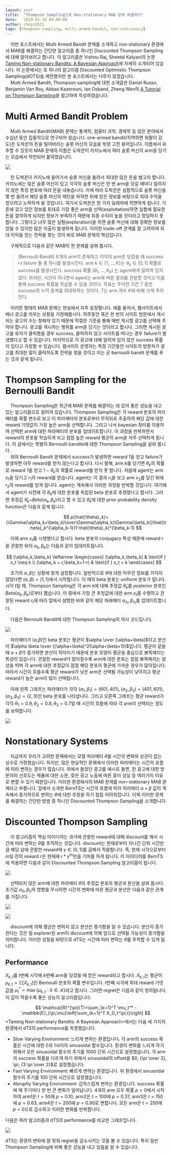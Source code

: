 ```yaml
---
layout: post
title:  "Thompson Sampling으로 Non-stationary MAB 문제 해결하기"
date:   2019-01-10 04:00:00
author: choyi0521
tags: [thompson-sampling, multi-armed-bandit, non-stationary]
---
```


&nbsp;&nbsp;&nbsp;&nbsp;이번 포스트에서는 Multi Armed Bandit 문제를 소개하고 non-stationary 환경에서 MAB를 해결하는 간단한 알고리즘 중 하나인 Discounted Thompson Sampling에 대해 알아보려고 합니다. 이 알고리즘은 Vishnu Raj, Sheetal Kalyani의 논문 [Taming Non-stationary Bandits: A Bayesian Approach](https://arxiv.org/abs/1707.09727)에 자세히 소개되어 있습니다. 이 논문에서는 또 하나의 알고리즘 Discounted Optimistic Thompson Sampling(dOTS)을 제안했지만 본 포스트에서는 다루지 않겠습니다.  
&nbsp;&nbsp;&nbsp;&nbsp;Multi Armed Bandit, Thompson sampling에 대한 소개글은 Daniel Russo, Benjamin Van Roy, Abbas Kazerouni, Ian Osband, Zheng Wen의 [A Tutorial on Thompson Sampling](https://arxiv.org/abs/1707.02038)을 참고하여 작성하였습니다.

# Multi Armed Bandit Problem
&nbsp;&nbsp;&nbsp;&nbsp;Multi Armed Bandit(MAB) 문제는 통계학, 컴퓨터 과학, 경제학 등 많은 분야에서 수십년 동안 집중적으로 연구되어 왔습니다. one-armed bandit(직역하면 외팔이 강도)은 도박꾼의 돈을 털어버리는 슬롯 머신의 모습을 빗댄 고전 용어입니다. 이름에서 유추할 수 있듯이 MAB 문제의 이름은 도박꾼이 카지노에서 여러 슬롯 머신의 arm을 당기는 모습에서 착안되어 붙여졌습니다.  

![](/assets/images/discounted-thompson-sampling/MAB.PNG)

&nbsp;&nbsp;&nbsp;&nbsp;한 도박꾼이 카지노에 들어가서 슬롯 머신을 돌려서 최대한 많은 돈을 벌고자 합니다. 카지노에는 많은 슬롯 머신이 있고 각각의 슬롯 머신은 한 번 arm을 당길 때마다 알려지지 않은 특정 분포에 따라 돈을 내놓습니다. 이에 따라 도박꾼은 실험적으로 슬롯 머신을 몇 번 돌려서 해당 슬롯 머신의 패턴을 파악한 뒤에 얻은 정보를 바탕으로 최대 수익을 얻으려고 노력하게 될 것입니다. 여기서 도박꾼은 한 가지 딜레마에 직면하게 됩니다. 기존에 갖고 있던 정보를 토대로 가장 좋은 arm을 선택(exploitation)하면 실험에 필요한 돈을 절약하게 되지만 정보가 부족하기 때문에 최종 수익이 높을 것이라고 장담하지 못합니다. 그렇다고 너무 많은 실험(exploration)을 하면 슬롯 머신에 대해 정확한 정보를 얻을 수 있지만 많은 지출이 발생하게 됩니다. 이러한 trade-off 관계를 잘 고려하여 최대 이익을 얻는 전략을 찾는 것이 바로 MAB 문제의 핵심입니다.

&nbsp;&nbsp;&nbsp;&nbsp;구체적으로 다음과 같은 MAB의 한 문제를 살펴 봅시다.
> (Bernoulli Bandit) K개의 arm이 존재하고 각각의 arm은 당겼을 때 success나 failure 둘 중 하나를 발생시킨다. arm $k \in \{1, ..., K\}$는 $\theta_k \in [0, 1]$ 확률로 success를 발생시킨다. success 확률 $(\theta_1, ..., \theta_K)$ 는 agent에게 알려져 있지 않다. 하지만, 시간이 지나면서 agent는 arm에 따른 결과를 관찰할 것이고 이를 통해 success 확률을 학습할 수 있을 것이다. 목표는 주어진 기간 $T$ 동안 success의 누적 총계를 최대화하는 것이다. $T$는 arm 개수 $K$에 비해 크게 주어진다.

&nbsp;&nbsp;&nbsp;&nbsp;이러한 형태의 MAB 문제는 현실에서 자주 등장합니다. 예를 들어서, 웹사이트에서 배너 광고를 띄우는 상황을 가정해봅시다. 하루동안 혹은 한 번의 사이트 방문에서 게시되는 광고의 수는 정해져 있기 때문에 적절한 기준을 통해 매번 게시할 광고를 선택해 주어야 합니다. 광고를 게시하는 행위를 arm을 당기는 것이라고 합시다. 그러면 게시된 광고를 유저가 클릭했을 경우 success, 클릭하지 않고 사이트를 떠나는 경우 failure가 발생했다고 할 수 있습니다. 마지막으로 각 광고에 대해 알려져 있지 않은 success 확률이 있다고 가정할 수 있습니다. 웹사이트 운영자는 특정 기간동안 사이트의 방문자가 광고를 최대한 많이 클릭하도록 전략을 찾을 것이고 이는 곧 bernoulli bandit 문제를 푸는 것과 같게 됩니다.  

# Thompson Sampling for the Bernoulli Bandit
&nbsp;&nbsp;&nbsp;&nbsp;Thompson Sampling은 최근에 MAB 문제를 해결하는 데 있어 좋은 성능을 내고 있는 알고리즘으로 알려져 있습니다. Thompson Sampling은 각 reward 분포의 파라매터를 확률 변수로 보고 이 파라매터의 분포로부터 무작위로 추출하여 해당 값에 대한 reward 기댓값이 가장 높은 arm을 선택합니다. 그리고 나서 bayesian 정리를 이용하여 선택한 arm에 대한 파라매터의 분포를 업데이트합니다. 이 과정을 반복하면서 reward의 분포을 학습하게 되고 점점 높은 reward 평균의 arm을 자주 선택하게 됩니다. 이 글에서는 특별히 Bernoulli bandits에 대한 Thompson Sampling을 살펴 봅니다.  
&nbsp;&nbsp;&nbsp;&nbsp;위의 Bernoulli Bandit 문제에서 success가 발생하면 reward 1을 얻고 failure가 발생하면 아무 reward를 받지 않는다고 합시다. 다시 말해, arm $k$를 당기면 $\theta_k$의 확률로 reward 1을 받고 $1-\theta_k$의 확률로 reward를 받지 못 합니다. 처음에 agent는 arm $x_1$을 당기고 $r_1$의 reward를 받습니다. agent는 이 결과 $r_1$을 보고 arm $x_2$를 당긴 뒤에 $r_2$의 reward를 얻게 됩니다. agent는 계속해서 이러한 과정을 반복할 것입니다. 여기에서 agent가 사전에 각 $\theta_k$에 대한 분포를 독립된 beta 분포로 추정했다고 합시다. 그러면 추정값 $\hat{\theta}_k$~$Beta(\alpha_k,\beta_k)$라고 할 수 있고 $\hat{\theta}_k$에 대한 prior probability density function은 다음과 같게 됩니다.

$$
p(\hat{\theta}_k)={\Gamma(\alpha_k+\beta_k)\over\Gamma(\alpha_k)\Gamma(\beta_k)}\hat{\theta}_k^{\alpha_k-1}(1-\hat{\theta}_k)^{\beta_k-1}
$$

&nbsp;&nbsp;&nbsp;&nbsp;이제 arm $x_t$를 시행했다고 합시다. beta 분포의 conjugacy 특성 때문에 reward $r$을 관찰한 뒤의 $\alpha_k, \beta_k$는 다음과 같이 업데이트됩니다.

$$
(\alpha_k,\beta_k) \leftarrow
\begin{cases}
(\alpha_k,\beta_k) & \text{if } x_t \neq k \\
(\alpha_k + r,\beta_k+1-r) & \text{if } x_t = k
\end{cases}
$$


&nbsp;&nbsp;&nbsp;&nbsp;초기의 $\alpha,\beta$는 상황에 맞게 설정합니다. 일반적으로 $\theta$에 대한 아무런 정보를 가지지 않았다면 $(\alpha, \beta) = (1, 1)$에서 시작합니다. 이 때의 beta 분포는 uniform 분포가 됩니다. 시각 $t$일 때, Thompson Sampling은 각 arm $k$에 대해 추정값 $\hat{\theta}_k$를 posterior 분포인 $Beta(\alpha_k,\beta_k)$로부터 뽑습니다. 이 중에서 가장 큰 추정값에 대한 arm $x_t$를 수행하고 관찰된 reward $r_t$에 따라 앞에서 설명한 바와 같이 해당 파래매터 $\alpha_{x_t}, \beta_{x_t}$를 업데이트합니다.

&nbsp;&nbsp;&nbsp;&nbsp;다음은  Bernoulli Bandit에 대한 Thompson Sampling의 의사 코드입니다.

![](/assets/images/discounted-thompson-sampling/bernTS.PNG)


&nbsp;&nbsp;&nbsp;&nbsp;파라매터가 ($\alpha$,$\beta$)인 beta 분포는 평균이 $\alpha \over (\alpha+\beta)$이고 분산이 $\alpha \beta \over {(\alpha+\beta)^2(\alpha+\beta+1)}$입니다. 평균이 같을 때 $\alpha+\beta$가 증가하면 분산이 작아지기 때문에 분포 모양이 평균을 중심으로 뾰족해지는 특성이 있습니다. 관찰한 reward가 많아질수록 arm에 대한 분포는 점점 뾰족해지는 양상을 띄며 각 arm에 대한 추정값이 점점 해당 분포의 평균에 가까운 경우가 많아집니다. 따라서 시간이 흐를수록 평균 reward가 낮은 arm은 선택될 가능성이 낮아지고 평균 reward가 높은 arm이 많이 선택됩니다.

&nbsp;&nbsp;&nbsp;&nbsp;아래 왼쪽 그래프는 파라매터가 각각 $(\alpha_1,\beta_1)=(601,401),(\alpha_2,\beta_2)=(401,601),(\alpha_3,\beta_3)=(2,3)$인 beta 분포를 나타냅니다. 그리고 오른쪽 그래프는 평균 reward가 각각 $\theta_1=0.9, \theta_2=0.8, \theta_3=0.7$일 때 시간의 흐름에 따라 각 arm이 선택되는 정도를 보여줍니다.

![](/assets/images/discounted-thompson-sampling/beta_distribution+action_probability.PNG)

# Nonstationary Systems
&nbsp;&nbsp;&nbsp;&nbsp;지금까지 우리가 고려한 문제에서는 모델 파라메터 $\theta$를 시간의 변화와 상관이 없는 상수로 가정했습니다. 하지만, 많은 현실적인 문제에서 이러한 파라메터는 시간의 흐름에 따라 변하는 경우가 많습니다. 위에서 들었던 광고를 예시로 들면, 한 광고에 대한 방문자의 선호도는 제품에 대한 소문, 잦은 광고 노출에 따른 흥미 상실 등 여러가지 이유로 변할 수 있기 때문입니다. 이러한 환경에서의 MAB 문제를 non-stationary MAB 문제라고 부릅니다. 앞에서 소개한 BernTS는 시간의 흐름에 따라 파라매터 $\alpha+\beta$ 값이 계속해서 증가하므로 변하는 $\theta$에 대한 추정을 하기 점점 어려워집니다. 이제 이러한 문제를 해결하는 간단한 방법 중 하나인 Discounted Thompson Sampling을 소개합니다.

# Discounted Thompson Sampling
&nbsp;&nbsp;&nbsp;&nbsp;이 알고리즘의 핵심 아이디어는 과거에 관찰한 reward에 대해 discount를 해서 시간에 따라 변하는 $\theta$를 추적하는 것입니다. discount는 현재로부터 지나간 단위 시간만큼 해당 날에 관찰한 reward에 $\gamma \in (0,1]$를 곱해서 적용합니다. 즉, 현재 시각으로부터 $m$일 전의 reward $r$은 현재에 $r*\gamma^m$만큼 기여를 하게 됩니다. 이 아이디어를 BernTS에 적용하면 다음과 같이 Discounted Thompson Sampling 알고리즘이 됩니다.

![](/assets/images/discounted-thompson-sampling/dTS_pseudocode.PNG)

&nbsp;&nbsp;&nbsp;&nbsp;선택되지 않은 arm에 대한 파라매터 $\theta$의 추정값 분포의 평균과 분산을 살펴 봅시다. 초기값 $\alpha_0, \beta_0$의 영향을 무시하면 시간의 변화에 따른 평균과 분산은 다음과 같은 관계를 가집니다.  

![](/assets/images/discounted-thompson-sampling/mean.PNG)

![](/assets/images/discounted-thompson-sampling/Variance.PNG)

&nbsp;&nbsp;&nbsp;&nbsp;discount에 의해 평균은 변하지 않고 분산은 증가함을 알 수 있습니다. 분산이 증가한다는 것은 덜 explorer된 arm이 discount에 의해 앞으로 선택될 가능성이 증가함을 의미합니다. 이러한 성질을 바탕으로 dTS는 시간에 따라 변하는 $\theta$를 추척할 수 있게 됩니다.
## Performance
$X_{k,t}$를 $t$번째 시각에 $k$번째 arm을 당겼을 때 얻은 reward라고 합시다. $X_{k,t}$는 평균이 $\mu_{k,t}=\mathbb{E}[X_{k,t}]$인 Bernoulli 분포의 확률 변수입니다. $t$번째 시각에 최대 reward 기댓값을 $\mu_t^*=\max\{\mu_{k,t}:k\in \mathcal{K}\}$라고 합시다. 그러면 regret은 다음과 같이 정의됩니다. 이 값이 작을수록 좋은 성능의 알고리즘입니다.

$$
\mathcal{R}^{\pi}(T)=\sum_{k=1}^T \mu_t^* - \mathbb{E}_{\pi,\mu}\left[\sum_{k=1}^T X_{I_t^\pi,t}\right]
$$
\<Taming Non-stationary Bandits: A Bayesian Approach\>에서는 다음 세 가지의 환경에서 dTS의 performance를 측정했습니다.

- Slow Varying Environment: 느리게 변하는 환경입니다. 각 arm의 success 확률은 시간에 대한 0과 1사이의  sinusoidal 함수입니다. 환경이 변화를 느리게 하기 위해서 모든  sinusoidal 함수의 주기를 1000 단위 시간으로 설정했습니다. 각 arm의 success 확률을 다르게 하기 위해서 sinusoidal의 offset을 $0, {\pi \over 2}, \pi, {3 \pi \over 2}$로 설정했습니다.
- Fast Varying Environment: 빠르게 변하는 환경입니다. 위 환경에서 sinusoidal 함수의 주기를 100 단위 시간으로 설정했습니다.
- Abruptly Varying Environment: 갑작스럽게 변하는 환경입니다. success 확률에 매 주기마다 한 번 큰 변화가 일어납니다. 4개의 arm 모두 확률 $p=0$에서 시작하여 arm1은 $t=50$에 $p=0.10$, arm2은 $t=100$에 $p=0.37$, arm3은 $t=150$에 $p=0.63$, arm4은 $t=200$에 $p=0.90$로 변합니다. 모든 arm은 $t=250$에 $p=0$으로 감소하고 이러한 변화를 반복합니다.

다음은 여러 알고리즘과 dTS의 performance를 비교한 그래프입니다.

![](/assets/images/discounted-thompson-sampling/performance.png)

dTS는 환경의 변화에 잘 맞춰 regret을 감소시키는 것을 볼 수 있습니다. 특히 일반 Thompson Sampling에 비해 좋은 성능을 내고 있음을 알 수 있습니다.
